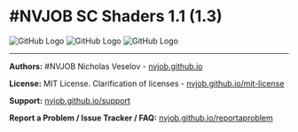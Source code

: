 # #NVJOB SC Shaders 1.1 (1.3)

![GitHub Logo](https://raw.githubusercontent.com/nvjob/nvjob.github.io/master/repo/unity%20assets/sc%20shaders/11/pic/4.jpg)
![GitHub Logo](https://raw.githubusercontent.com/nvjob/nvjob.github.io/master/repo/unity%20assets/sc%20shaders/11/pic/2.jpg)
![GitHub Logo](https://raw.githubusercontent.com/nvjob/nvjob.github.io/master/repo/unity%20assets/sc%20shaders/11/pic/1.jpg)

-------------------------------------------------------------------

**Authors:** #NVJOB Nicholas Veselov - [nvjob.github.io](https://nvjob.github.io)

**License:** MIT License. Clarification of licenses - [nvjob.github.io/mit-license](https://nvjob.github.io/mit-license)

**Support:** [nvjob.github.io/support](https://nvjob.github.io/support)

**Report a Problem / Issue Tracker / FAQ:** [nvjob.github.io/reportaproblem](https://nvjob.github.io/reportaproblem)
